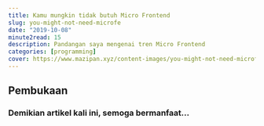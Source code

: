 ```yaml
---
title: Kamu mungkin tidak butuh Micro Frontend
slug: you-might-not-need-microfe
date: "2019-10-08"
minute2read: 15
description: Pandangan saya mengenai tren Micro Frontend
categories: [programming]
cover: https://www.mazipan.xyz/content-images/you-might-not-need-microfe/microfe.png
---
```


## Pembukaan


### Demikian artikel kali ini, semoga bermanfaat...
